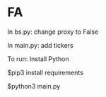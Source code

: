 # FA

In bs.py: change proxy to False

In main.py: add tickers

To run:
  Install Python
  
  $pip3 install requirements
  
  $python3 main.py
  
